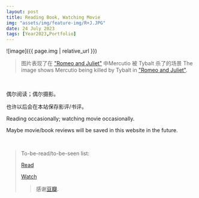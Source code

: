 ```yaml
---
layout: post
title: Reading Book, Watching Movie
img: "assets/img/feature-img/R+J.JPG"
date: 24 July 2023
tags: [Year2023,Portfolio]
---
```

![image]({{ page.img | relative_url }})

> 图片表现了在 ["Romeo and Juliet"](https://www.sparknotes.com/nofear/shakespeare/romeojuliet/) 中Mercutio 被 Tybalt 杀了的场景
> The image shows Mercutio being killed by Tybalt in ["Romeo and Juliet"](https://www.sparknotes.com/nofear/shakespeare/romeojuliet/).

<br>

偶尔阅读；偶尔摄影。

也许以后会在本站保存影评/书评。

Reading occasionally; watching movie occasionally.

Maybe movie/book reviews will be saved in this website in the future.

<br>

> To-be-read/to-be-seen list:
> 
> [Read](https://book.douban.com/mine?status=wish)
> 
> [Watch](https://movie.douban.com/mine?status=wish)
> 
>> 感谢[豆瓣](https://www.douban.com/).
